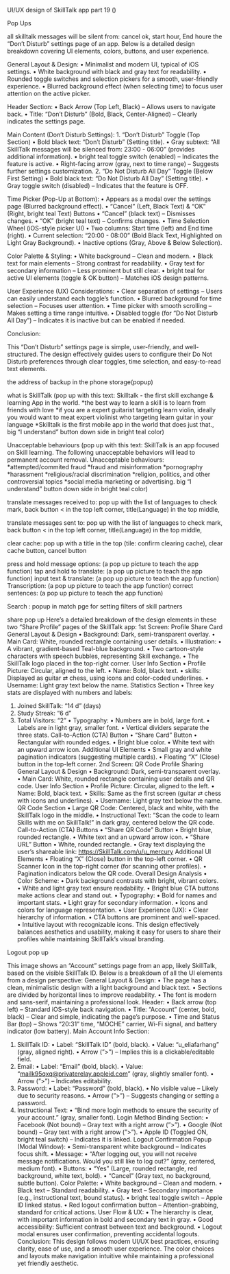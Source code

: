 UI/UX design of SkillTalk app part 19 ()



Pop Ups

all skilltalk messages will be silent from: cancel ok, start hour, End houre 
the “Don’t Disturb” settings page of an app. Below is a detailed design breakdown covering UI elements, colors, buttons, and user experience.

General Layout & Design:
	•	Minimalist and modern UI, typical of iOS settings.
	•	White background with black and gray text for readability.
	•	Rounded toggle switches and selection pickers for a smooth, user-friendly experience.
	•	Blurred background effect (when selecting time) to focus user attention on the active picker.

Header Section:
	•	Back Arrow (Top Left, Black) – Allows users to navigate back.
	•	Title: “Don’t Disturb” (Bold, Black, Center-Aligned) – Clearly indicates the settings page.

Main Content (Don’t Disturb Settings):
	1.	“Don’t Disturb” Toggle (Top Section)
	•	Bold black text: “Don’t Disturb” (Setting title).
	•	Gray subtext: “All SkillTalk messages will be silenced from: 23:00 - 06:00” (provides additional information).
	•	bright teal toggle switch (enabled) – Indicates the feature is active.
	•	Right-facing arrow (gray, next to time range) – Suggests further settings customization.
	2.	“Do Not Disturb All Day” Toggle (Below First Setting)
	•	Bold black text: “Do Not Disturb All Day” (Setting title).
	•	Gray toggle switch (disabled) – Indicates that the feature is OFF.

Time Picker (Pop-Up at Bottom):
	•	Appears as a modal over the settings page (Blurred background effect).
	•	“Cancel” (Left, Black Text) & “OK” (Right, bright teal Text) Buttons
	•	“Cancel” (black text) – Dismisses changes.
	•	“OK” (bright teal text) – Confirms changes.
	•	Time Selection Wheel (iOS-style picker UI)
	•	Two columns: Start time (left) and End time (right).
	•	Current selection: “20:00 - 08:00” (Bold Black Text, Highlighted on Light Gray Background).
	•	Inactive options (Gray, Above & Below Selection).

Color Palette & Styling:
	•	White background – Clean and modern.
	•	Black text for main elements – Strong contrast for readability.
	•	Gray text for secondary information – Less prominent but still clear.
	•	bright teal for active UI elements (toggle & OK button) – Matches iOS design patterns.

User Experience (UX) Considerations:
	•	Clear separation of settings – Users can easily understand each toggle’s function.
	•	Blurred background for time selection – Focuses user attention.
	•	Time picker with smooth scrolling – Makes setting a time range intuitive.
	•	Disabled toggle (for “Do Not Disturb All Day”) – Indicates it is inactive but can be enabled if needed.

Conclusion:

This “Don’t Disturb” settings page is simple, user-friendly, and well-structured. The design effectively guides users to configure their Do Not Disturb preferences through clear toggles, time selection, and easy-to-read text elements.


the address of backup in the phone storage(popup)

what is SkillTalk (pop up with this text: Skilltalk - the first skill exchange & learning App in the world. *the best way to learn a skill is to learn from friends with love *if you are a expert  guitarist  targeting learn violin, ideally you would want  to meat expert violinist who targeting learn guitar in your language *Skilltalk is the first mobile app in the world that does just that., big “I understand” button down side in bright teal color)

Unacceptable behaviours (pop up with this text: SkillTalk is an app focused on Skill learning. The following unacceptable behaviors will lead to permanent account removal. Unacceptable behaviours: *attempted/commited fraud *fraud and misinformation *pornography *harassment *religious/racial discrimination *religion, politics, and other controversial topics *social media marketing or advertising. big “I understand” button down side in bright teal color)

translate messages received to: pop up with the list of languages to check mark, back button < in the top left corner, title(Language) in the top middle,

translate messages sent to: pop up with the list of languages to check mark, back button < in the top left corner, title(Language) in the top middle,

clear cache: pop up with a title in the top (tile: confirm clearing cache), clear cache button, cancel button

press and hold message options: (a pop up picture to teach the app function)
tap and hold to translate: (a pop up picture to teach the app function)
input text & translate: (a pop up picture to teach the app function)
Transcription: (a pop up picture to teach the app function)
correct sentences: (a pop up picture to teach the app function)

Search : popup in match pge for setting filters of skill partners

share pop up
Here’s a detailed breakdown of the design elements in these two “Share Profile” pages of the SkillTalk app:
1st Screen: Profile Share Card
General Layout & Design
• Background: Dark, semi-transparent overlay.
• Main Card: White, rounded rectangle containing user details.
• Illustration:
• A vibrant, gradient-based Teal-blue background.
• Two cartoon-style characters with speech bubbles, representing Skill exchange.
• The SkillTalk logo placed in the top-right corner.
User Info Section
• Profile Picture: Circular, aligned to the left.
• Name: Bold, black text.
• skills: Displayed as guitar ⇄ chess, using icons and color-coded underlines.
• Username: Light gray text below the name.
Statistics Section
• Three key stats are displayed with numbers and labels:
1. Joined SkillTalk: “14 d” (days)
2. Study Streak: “6 d”
3. Total Visitors: “2”
• Typography:
• Numbers are in bold, large font.
• Labels are in light gray, smaller font.
• Vertical dividers separate the three stats.
Call-to-Action (CTA) Button
• “Share Card” Button
• Rectangular with rounded edges.
• Bright blue color.
• White text with an upward arrow icon.
Additional UI Elements
• Small gray and white pagination indicators (suggesting multiple cards).
• Floating “X” (Close) button in the top-left corner.
2nd Screen: QR Code Profile Sharing
General Layout & Design
• Background: Dark, semi-transparent overlay.
• Main Card: White, rounded rectangle containing user details and QR code.
User Info Section
• Profile Picture: Circular, aligned to the left.
• Name: Bold, black text.
• Skills: Same as the first screen (guitar ⇄ chess with icons and underlines).
• Username: Light gray text below the name.
QR Code Section
• Large QR Code: Centered, black and white, with the SkillTalk logo in the middle.
• Instructional Text: “Scan the code to learn Skills with me on SkillTalk!” in dark gray, centered below the QR code.
Call-to-Action (CTA) Buttons
• “Share QR Code” Button
• Bright blue, rounded rectangle.
• White text and an upward arrow icon.
• “Share URL” Button
• White, rounded rectangle.
• Gray text displaying the user’s shareable link: https://SkillTalk.com/u/u_mercury
Additional UI Elements
• Floating “X” (Close) button in the top-left corner.
• QR Scanner Icon in the top-right corner (for scanning other profiles).
• Pagination indicators below the QR code.
Overall Design Analysis
• Color Scheme:
• Dark background contrasts with bright, vibrant colors.
• White and light gray text ensure readability.
• Bright blue CTA buttons make actions clear and stand out.
• Typography:
• Bold for names and important stats.
• Light gray for secondary information.
• Icons and colors for language representation.
• User Experience (UX):
• Clear hierarchy of information.
• CTA buttons are prominent and well-spaced.
• Intuitive layout with recognizable icons.
This design effectively balances aesthetics and usability, making it easy for users to share their profiles while maintaining SkillTalk’s visual branding.

Logout pop up

This image shows an “Account” settings page from an app, likely SkillTalk, based on the visible SkillTalk ID. Below is a breakdown of all the UI elements from a design perspective:
General Layout & Design:
 • The page has a clean, minimalistic design with a light background and black text.
 • Sections are divided by horizontal lines to improve readability.
 • The font is modern and sans-serif, maintaining a professional look.
Header:
 • Back arrow (top left) – Standard iOS-style back navigation.
 • Title: “Account” (center, bold, black) – Clear and simple, indicating the page’s purpose.
 • Time and Status Bar (top) – Shows “20:31” time, “MOCHE” carrier, Wi-Fi signal, and battery indicator (low battery).
Main Account Info Section:
 1. SkillTalk ID:
 • Label: “SkillTalk ID” (bold, black).
 • Value: “u_eliafarhang” (gray, aligned right).
 • Arrow (”>”) – Implies this is a clickable/editable field.
 2. Email:
 • Label: “Email” (bold, black).
 • Value: “mailk95qxq@privaterelay.appleid.com” (gray, slightly smaller font).
 • Arrow (”>”) – Indicates editability.
 3. Password:
 • Label: “Password” (bold, black).
 • No visible value – Likely due to security reasons.
 • Arrow (”>”) – Suggests changing or setting a password.
 4. Instructional Text:
 • “Bind more login methods to ensure the security of your account.” (gray, smaller font).
Login Method Binding Section:
 • Facebook (Not bound) – Gray text with a right arrow (”>”).
 • Google (Not bound) – Gray text with a right arrow (”>”).
 • Apple ID (Toggled ON, bright teal switch) – Indicates it is linked.
Logout Confirmation Popup (Modal Window):
 • Semi-transparent white background – Indicates focus shift.
 • Message:
 • “After logging out, you will not receive message notifications. Would you still like to log out?” (gray, centered, medium font).
 • Buttons:
 • “Yes” (Large, rounded rectangle, red background, white text, bold).
 • “Cancel” (Gray text, no background, subtle button).
Color Palette:
 • White background – Clean and modern.
 • Black text – Standard readability.
 • Gray text – Secondary importance (e.g., instructional text, bound status).
 • bright teal toggle switch – Apple ID linked status.
 • Red logout confirmation button – Attention-grabbing, standard for critical actions.
User Flow & UX:
 • The hierarchy is clear, with important information in bold and secondary text in gray.
 • Good accessibility: Sufficient contrast between text and background.
 • Logout modal ensures user confirmation, preventing accidental logouts.
Conclusion:
This design follows modern UI/UX best practices, ensuring clarity, ease of use, and a smooth user experience. The color choices and layouts make navigation intuitive while maintaining a professional yet friendly aesthetic.



